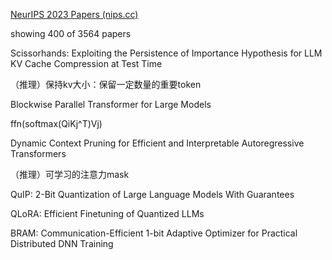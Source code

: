 [NeurIPS 2023 Papers (nips.cc)](https://nips.cc/virtual/2023/papers.html?filter=titles)

showing 400 of 3564 papers



Scissorhands: Exploiting the Persistence of Importance Hypothesis for LLM KV Cache Compression at Test Time

（推理）保持kv大小：保留一定数量的重要token

Blockwise Parallel Transformer for Large Models

ffn(softmax(QiKj^T)Vj)

Dynamic Context Pruning for Efficient and Interpretable Autoregressive Transformers

（推理）可学习的注意力mask



QuIP: 2-Bit Quantization of Large Language Models With Guarantees

QLoRA: Efficient Finetuning of Quantized LLMs

BRAM: Communication-Efficient 1-bit Adaptive Optimizer for Practical Distributed DNN Training
